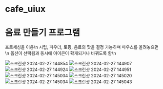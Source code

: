 # cafe_uiux
# 음료 만들기 프로그램


프로세싱을 이용\n
시럽, 파우더, 토핑, 음료의 맛을 결정 가능하며 마우스를 올려놓으면\n
옵션이 선택됨과 동시에 아이콘이 확개되거나 바뀌도록 함\n

![스크린샷 2024-02-27 144854](https://github.com/mok010/cafe_uiux/assets/76732607/1efbb869-9551-4d80-9ac1-f8b5b7c13ecd)
![스크린샷 2024-02-27 144907](https://github.com/mok010/cafe_uiux/assets/76732607/8970c418-d60b-402a-ac7a-113bbc7c0f5c)
![스크린샷 2024-02-27 144924](https://github.com/mok010/cafe_uiux/assets/76732607/152a7cdd-3db4-4148-926d-2f72bc0a0287)
![스크린샷 2024-02-27 144951](https://github.com/mok010/cafe_uiux/assets/76732607/e24c696c-33d8-41f1-9b25-4f7a84198be6)
![스크린샷 2024-02-27 145004](https://github.com/mok010/cafe_uiux/assets/76732607/564b00d0-bf15-4aaf-8571-4c18c0977ad1)
![스크린샷 2024-02-27 145020](https://github.com/mok010/cafe_uiux/assets/76732607/15658ed9-8782-4fcd-86af-18f4410270f5)
![스크린샷 2024-02-27 145034](https://github.com/mok010/cafe_uiux/assets/76732607/ff4166ec-9212-4773-b0ab-8a1be98f5ee9)
![스크린샷 2024-02-27 145043](https://github.com/mok010/cafe_uiux/assets/76732607/d2d38e30-7f6b-4155-8100-8aa86e5a7faa)
